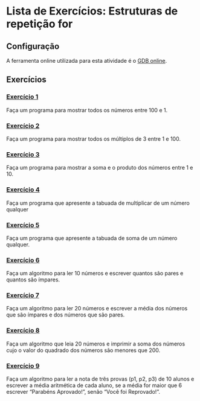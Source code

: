 # Lista de Exercícios: Estruturas de repetição for

## Configuração
A ferramenta online utilizada para esta atividade é o [GDB online].

## Exercícios

### [Exercício 1](./exercicio_01.java)
Faça um programa para mostrar todos os números entre 100 e 1.

### [Exercício 2](./exercicio_02.java)
Faça um programa para mostrar todos os múltiplos de 3 entre 1 e 100.

### [Exercício 3](./exercicio_03.java)
Faça um programa para mostrar a soma e o produto dos números entre 1 e 10.

### [Exercício 4](./exercicio_04.java)
Faça um programa que apresente a tabuada de multiplicar de um número qualquer

### [Exercício 5](./exercicio_05.java)
Faça um programa que apresente a tabuada de soma de um número qualquer.

### [Exercício 6](./exercicio_06.java)
Faça um algoritmo para ler 10 números e escrever quantos são pares e quantos são ímpares.

### [Exercício 7](./exercicio_07.java)
Faça um algoritmo para ler 20 números e escrever a média dos números que são ímpares e dos números que são pares.

### [Exercício 8](./exercicio_08.java)
Faça um algoritmo que leia 20 números e imprimir a soma dos números cujo o valor do quadrado dos números são menores que 200.

### [Exercício 9](./exercicio_09.java)
Faça um algoritmo para ler a nota de três provas (p1, p2, p3) de 10 alunos e escrever a média aritmética de cada aluno, se a média for maior que 6 escrever “Parabéns Aprovado!”, senão “Você foi Reprovado!”.

[GDB online]: https://www.onlinegdb.com

